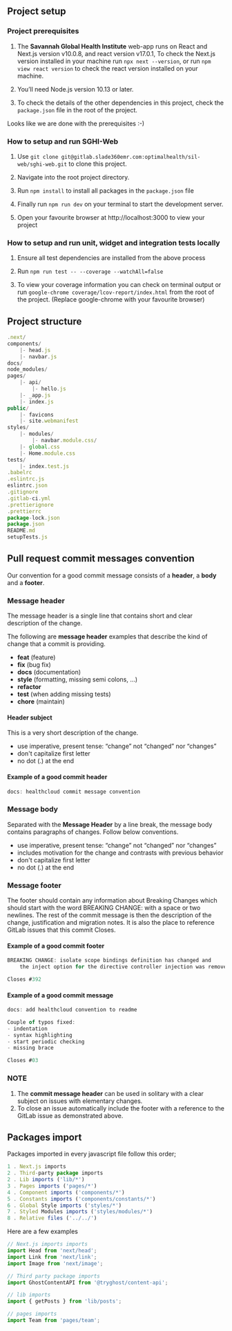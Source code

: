 ## Project setup

### Project prerequisites

1. The **Savannah Global Health Institute** web-app runs on React and Next.js version v10.0.8, and react version v17.0.1, To check the Next.js version installed in your machine run `npx next --version`, or run `npm view react version` to check the react version installed on your machine.

2. You’ll need Node.js version 10.13 or later.

3. To check the details of the other dependencies in this project, check the `package.json` file in the root of the project.

Looks like we are done with the prerequisites :-)

### How to setup and run SGHI-Web

1. Use `git clone git@gitlab.slade360emr.com:optimalhealth/sil-web/sghi-web.git` to clone this project.

2. Navigate into the root project directory.

3. Run `npm install` to install all packages in the `package.json` file

4. Finally run `npm run dev` on your terminal to start the development server.

5. Open your favourite browser at http://localhost:3000 to view your project

### How to setup and run unit, widget and integration tests locally

1. Ensure all test dependencies are installed from the above process

2. Run `npm run test -- --coverage --watchAll=false`

3. To view your coverage information you can check on terminal output or run `google-chrome coverage/lcov-report/index.html` from the root of the project. (Replace google-chrome with your favourite browser)

## Project structure

```javascript
.next/
components/
    |- head.js
    |- navbar.js
docs/
node_modules/
pages/
    |- api/
        |- hello.js
    |- _app.js
    |- index.js
public/
    |- favicons
    |- site.webmanifest
styles/
    |- modules/
        |- navbar.module.css/
    |- global.css
    |- Home.module.css
tests/
    |- index.test.js
.babelrc
.eslintrc.js
eslintrc.json
.gitignore
.gitlab-ci.yml
.prettierignore
.prettierrc
package-lock.json
package.json
README.md
setupTests.js
```

## Pull request commit messages convention

Our convention for a good commit message consists of a **header**, a **body** and a **footer**.

### Message header

The message header is a single line that contains short and clear description of the change.

The following are **message header** examples that describe the kind of change that a commit is providing.

-   **feat** (feature)
-   **fix** (bug fix)
-   **docs** (documentation)
-   **style** (formatting, missing semi colons, …)
-   **refactor**
-   **test** (when adding missing tests)
-   **chore** (maintain)

#### Header subject

This is a very short description of the change.

-   use imperative, present tense: “change” not “changed” nor “changes”
-   don't capitalize first letter
-   no dot (.) at the end

#### Example of a good commit header

```javascript
docs: healthcloud commit message convention
```

### Message body

Separated with the **Message Header** by a line break, the message body contains paragraphs of changes. Follow below conventions.

-   use imperative, present tense: “change” not “changed” nor “changes”
-   includes motivation for the change and contrasts with previous behavior
-   don't capitalize first letter
-   no dot (.) at the end

### Message footer

The footer should contain any information about Breaking Changes which should start with the word BREAKING CHANGE: with a space or two newlines. The rest of the commit message is then the description of the change, justification and migration notes. It is also the place to reference GitLab issues that this commit Closes.

#### Example of a good commit footer

```javascript
BREAKING CHANGE: isolate scope bindings definition has changed and
    the inject option for the directive controller injection was removed.

Closes #392
```

#### Example of a good commit message

```javascript
docs: add healthcloud convention to readme

Couple of typos fixed:
- indentation
- syntax highlighting
- start periodic checking
- missing brace

Closes #03
```

### NOTE

1. The **commit message header** can be used in solitary with a clear subject on issues with elementary changes.
2. To close an issue automatically include the footer with a reference to the GitLab issue as demonstrated above.

## Packages import

Packages imported in every javascript file follow this order;

```javascript
1 . Next.js imports
2 . Third-party package imports
2 . Lib imports ('lib/*')
3 . Pages imports ('pages/*')
4 . Component imports ('components/*')
5 . Constants imports ('components/constants/*')
6 . Global Style imports ('styles/*')
7 . Styled Modules imports ('styles/modules/*')
8 . Relative files ('../../')
```

Here are a few examples

```javascript
// Next.js imports imports
import Head from 'next/head';
import Link from 'next/link';
import Image from 'next/image';

// Third party package imports
import GhostContentAPI from '@tryghost/content-api';

// lib imports
import { getPosts } from 'lib/posts';

// pages imports
import Team from 'pages/team';
```
